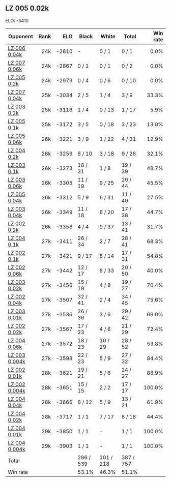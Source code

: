 ## LZ 005 0.02k ##

ELO: -3410

Opponent | Rank | ELO | Black | White | Total | Win rate
---------|-----:|----:|-------|-------|-------|-------:
[LZ 006 0.04k](LZ%20006%200.04k.md) | 24k | -2810 | - | 0 / 1 | 0 / 1 | 0.0%
[LZ 007 0.06k](LZ%20007%200.06k.md) | 24k | -2867 | 0 / 1 | 0 / 1 | 0 / 2 | 0.0%
[LZ 005 0.2k](LZ%20005%200.2k.md) | 24k | -2979 | 0 / 4 | 0 / 6 | 0 / 10 | 0.0%
[LZ 007 0.04k](LZ%20007%200.04k.md) | 25k | -3034 | 2 / 5 | 1 / 4 | 3 / 9 | 33.3%
[LZ 003 0.2k](LZ%20003%200.2k.md) | 25k | -3116 | 1 / 4 | 0 / 13 | 1 / 17 | 5.9%
[LZ 005 0.1k](LZ%20005%200.1k.md) | 25k | -3172 | 3 / 5 | 0 / 18 | 3 / 23 | 13.0%
[LZ 005 0.06k](LZ%20005%200.06k.md) | 26k | -3221 | 3 / 9 | 1 / 22 | 4 / 31 | 12.9%
[LZ 004 0.2k](LZ%20004%200.2k.md) | 26k | -3259 | 6 / 10 | 3 / 18 | 9 / 28 | 32.1%
[LZ 003 0.1k](LZ%20003%200.1k.md) | 26k | -3273 | 18 / 31 | 1 / 8 | 19 / 39 | 48.7%
[LZ 003 0.06k](LZ%20003%200.06k.md) | 26k | -3305 | 11 / 19 | 9 / 25 | 20 / 44 | 45.5%
[LZ 005 0.04k](LZ%20005%200.04k.md) | 26k | -3312 | 5 / 9 | 6 / 31 | 11 / 40 | 27.5%
[LZ 003 0.04k](LZ%20003%200.04k.md) | 26k | -3349 | 11 / 18 | 6 / 20 | 17 / 38 | 44.7%
[LZ 002 0.2k](LZ%20002%200.2k.md) | 26k | -3358 | 4 / 4 | 9 / 37 | 13 / 41 | 31.7%
[LZ 004 0.1k](LZ%20004%200.1k.md) | 27k | -3411 | 26 / 34 | 2 / 7 | 28 / 41 | 68.3%
[LZ 002 0.1k](LZ%20002%200.1k.md) | 27k | -3421 | 9 / 17 | 8 / 14 | 17 / 31 | 54.8%
[LZ 002 0.06k](LZ%20002%200.06k.md) | 27k | -3442 | 12 / 17 | 8 / 33 | 20 / 50 | 40.0%
[LZ 003 0.02k](LZ%20003%200.02k.md) | 27k | -3456 | 15 / 19 | 4 / 8 | 19 / 27 | 70.4%
[LZ 002 0.04k](LZ%20002%200.04k.md) | 27k | -3507 | 32 / 41 | 2 / 4 | 34 / 45 | 75.6%
[LZ 003 0.01k](LZ%20003%200.01k.md) | 27k | -3536 | 26 / 36 | 3 / 6 | 29 / 42 | 69.0%
[LZ 002 0.02k](LZ%20002%200.02k.md) | 27k | -3567 | 17 / 23 | 4 / 6 | 21 / 29 | 72.4%
[LZ 004 0.06k](LZ%20004%200.06k.md) | 27k | -3572 | 18 / 23 | 10 / 29 | 28 / 52 | 53.8%
[LZ 003 0.004k](LZ%20003%200.004k.md) | 27k | -3598 | 22 / 23 | 5 / 9 | 27 / 32 | 84.4%
[LZ 002 0.01k](LZ%20002%200.01k.md) | 28k | -3621 | 19 / 21 | 5 / 6 | 24 / 27 | 88.9%
[LZ 002 0.004k](LZ%20002%200.004k.md) | 28k | -3651 | 15 / 15 | 2 / 2 | 17 / 17 | 100.0%
[LZ 004 0.04k](LZ%20004%200.04k.md) | 28k | -3666 | 8 / 12 | 5 / 9 | 13 / 21 | 61.9%
[LZ 004 0.02k](LZ%20004%200.02k.md) | 28k | -3717 | 1 / 1 | 7 / 17 | 8 / 18 | 44.4%
[LZ 004 0.01k](LZ%20004%200.01k.md) | 29k | -3850 | 1 / 1 | - | 1 / 1 | 100.0%
[LZ 004 0.004k](LZ%20004%200.004k.md) | 29k | -3903 | 1 / 1 | - | 1 / 1 | 100.0%
Total | | | 286 / 539 | 101 / 218 | 387 / 757 | 
Win rate| | | 53.1% | 46.3% | 51.1% | 

